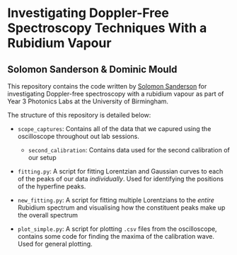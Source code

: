 # Investigating Doppler-Free Spectroscopy Techniques With a Rubidium Vapour
## Solomon Sanderson & Dominic Mould
This repository contains the code written by [Solomon Sanderson](https://github.com/solomonsanderson) for investigating Doppler-free spectroscopy with a rubidium vapour as part of Year 3 Photonics Labs at the University of Birmingham.

The structure of this repository is detailed below:
* `scope_captures`: Contains all of the data that we capured using the oscilloscope throughout out lab sessions.
    * `second_calibration`: Contains data used for the second calibration of our setup

* `fitting.py`: A script for fitting Lorentzian and Gaussian curves to each of the peaks of our data *individually*. Used for identifying the positions of the hyperfine peaks.
* `new_fitting.py`: A script for fitting multiple Lorentzians to the *entire* Rubidium spectrum and visualising how the constituent peaks make up the overall spectrum
* `plot_simple.py`: A script for plotting `.csv` files from the oscilloscope, contains some code for finding the maxima of the calibration wave. Used for general plotting.
